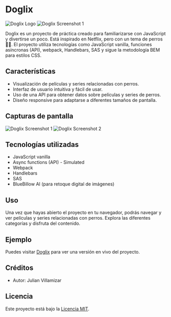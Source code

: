 # Doglix

![Doglix Logo](https://dogflix.com.co/assets/img/logo.png)
![Doglix Screenshot 1](https://dogflix.com.co/104.jpg)

Doglix es un proyecto de práctica creado para familiarizarse con JavaScript y divertirse un poco. Está inspirado en Netflix, pero con un tema de perros 🐶🐶. El proyecto utiliza tecnologías como JavaScript vanilla, funciones asíncronas (API), webpack, Handlebars, SAS y sigue la metodología BEM para estilos CSS.

## Características

- Visualización de películas y series relacionadas con perros.
- Interfaz de usuario intuitiva y fácil de usar.
- Uso de una API para obtener datos sobre películas y series de perros.
- Diseño responsive para adaptarse a diferentes tamaños de pantalla.

## Capturas de pantalla

![Doglix Screenshot 1](https://dogflix.com.co/104.jpg)
![Doglix Screenshot 2](https://dogflix.com.co/105.jpg)

## Tecnologías utilizadas

- JavaScript vanilla
- Async functions (API) - Simulated
- Webpack
- Handlebars
- SAS
- BlueBillow AI (para retoque digital de imágenes)

## Uso

Una vez que hayas abierto el proyecto en tu navegador, podrás navegar y ver  películas y series relacionadas con perros. 
Explora las diferentes categorías y disfruta del contenido.

## Ejemplo

Puedes visitar [Doglix](https://dogflix.com.co/) para ver una versión en vivo del proyecto.


## Créditos

- Autor: Julian Villamizar


## Licencia

Este proyecto está bajo la [Licencia MIT](https://opensource.org/licenses/MIT).
